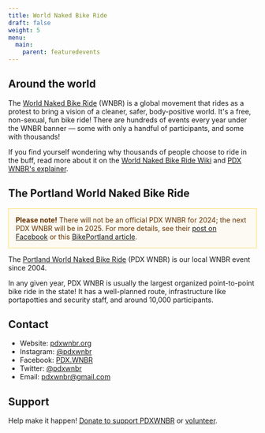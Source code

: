 ```yaml
---
title: World Naked Bike Ride
draft: false
weight: 5
menu:
  main:
    parent: featuredevents
---
```


## Around the world

The [World Naked Bike Ride](http://worldnakedbikeride.org/) (WNBR) is a global movement that rides as a protest to bring a vision of a cleaner, safer, body-positive world. It's a free, non-sexual, fun bike ride! There are hundreds of events every year under the WNBR banner — some with only a handful of participants, and some with thousands! 

If you find yourself wondering why thousands of people choose to ride in the buff, read more about it on the [World Naked Bike Ride Wiki](http://wiki.worldnakedbikeride.org/index.php?title=About) and [PDX WNBR's explainer](https://pdxwnbr.org/why/). 


## The Portland World Naked Bike Ride

<p style="padding: 1em; color: #663300; border: 1px solid #FFDD66; background: #FCFAF2;">
<strong>Please note!</strong> There will not be an official PDX WNBR for 2024; the next PDX WNBR will be in 2025. For more details, see their <a href="https://www.facebook.com/PDX.WNBR/posts/pfbid0qACksHrTkYkNC3iQBWFKdsXxCKVgHh9jZuzMH3NAADNXJ7kZ2SSWEd7XzU7Mnrdtl">post on Facebook</a> or this <a href="https://bikeportland.org/2024/06/12/portlands-world-naked-bike-ride-will-take-the-year-off-387451">BikePortland article</a>.</p>

The [Portland World Naked Bike Ride](https://pdxwnbr.org) (PDX WNBR) is our local WNBR event since 2004. 

In any given year, PDX WNBR is usually the largest organized point-to-point bike ride in the state! It has a well-planned route, infrastructure like portapotties and security staff, and around 10,000 participants. 


## Contact

* Website: [pdxwnbr.org](https://pdxwnbr.org)
* Instagram: [@pdxwnbr](https://www.instagram.com/pdxwnbr/)
* Facebook: [PDX.WNBR](https://www.facebook.com/PDX.WNBR)
* Twitter: [@pdxwnbr](https://twitter.com/pdxwnbr)
* Email: [pdxwnbr@gmail.com](mailto:pdxwnbr@gmail.com)

## Support

Help make it happen! [Donate to support PDXWNBR](https://www.paypal.com/cgi-bin/webscr?cmd=_s-xclick&hosted_button_id=HYGT4BR38SRDW) or [volunteer](https://pdxwnbr.org/volunteer/).

